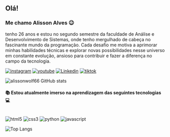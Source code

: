 ## Olá! 

### Me chamo Alisson Alves 😉
tenho 26 anos e estou no segundo semestre da faculdade de Análise e Desenvolvimento de Sistemas, onde tenho mergulhado de cabeça no fascinante mundo da programação. Cada desafio me motiva a aprimorar minhas habilidades técnicas e explorar novas possibilidades nesse universo em constante evolução, ansioso para contribuir e fazer a diferença no campo da tecnologia.

[![instagram](https://img.shields.io/badge/Instagram-E4405F?style=for-the-badge&logo=instagram&logoColor=white)](https://www.instagram.com/4lisson.4lves/?igsh=bjN2dHZwejZoZXZ5)
[![youtube](https://img.shields.io/badge/YouTube-FF0000?style=for-the-badge&logo=youtube&logoColor=white)](https://www.youtube.com/channel/UCEpHybIaZHjO4GTO3oWAAig)
[![Linkedin](https://img.shields.io/badge/LinkedIn-0077B5?style=for-the-badge&logo=linkedin&logoColor=white)](https://www.linkedin.com/in/alisson-alves-rodrigues-3a776430a/)
[![tiktok](https://img.shields.io/badge/TikTok-000000?style=for-the-badge&logo=tiktok&logoColor=white)](https://www.tiktok.com/@eo.wolf?_t=8mUGHguOLrS&_r=1)

![alissonwolf66 GitHub stats](https://github-readme-stats.vercel.app/api?username=alissonwolf66&show_icons=true&theme=dark)

#### 📚  Estou atualmente imerso na aprendizagem das seguintes tecnologias 💻
  <div style="display: inline_block"><br/>
 <img align+"center" alt="html5" src="https://img.shields.io/badge/HTML5-E34F26?style=for-the-badge&logo=html5&logoColor=white" />
 <img align+"center" alt="css3" src="https://img.shields.io/badge/CSS3-1572B6?style=for-the-badge&logo=css3&logoColor=white" />
 <img align+"center" alt="python" src="https://img.shields.io/badge/Python-3776AB?style=for-the-badge&logo=python&logoColor=white" />
 <img align+"center" alt="javascript" src="https://img.shields.io/badge/JavaScript-F7DF1E?style=for-the-badge&logo=javascript&logoColor=black" />

<div>

![Top Langs](https://github-readme-stats.vercel.app/api/top-langs/?username=a&[langs_count](https://github.com/alissonwolf66/alissonwolf66)=4)
